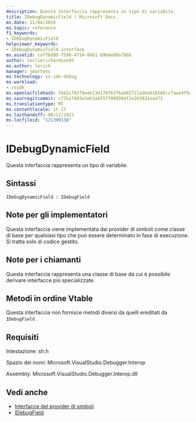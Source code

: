 ```yaml
---
description: Questa interfaccia rappresenta un tipo di variabile.
title: IDebugDynamicField | Microsoft Docs
ms.date: 11/04/2016
ms.topic: reference
f1_keywords:
- IDebugDynamicField
helpviewer_keywords:
- IDebugDynamicField interface
ms.assetid: caffbd95-7596-4714-84b1-b964e89a78bb
author: leslierichardson95
ms.author: lerich
manager: jmartens
ms.technology: vs-ide-debug
ms.workload:
- vssdk
ms.openlocfilehash: feb2cf82f9ede13d179763f6ab02721ad6a616566cc7aae4f9a076c7bf3aad33
ms.sourcegitcommit: c72b2f603e1eb3a4157f00926df2e263831ea472
ms.translationtype: MT
ms.contentlocale: it-IT
ms.lasthandoff: 08/12/2021
ms.locfileid: "121390138"
---
```

# <a name="idebugdynamicfield"></a>IDebugDynamicField
Questa interfaccia rappresenta un tipo di variabile.

## <a name="syntax"></a>Sintassi

```
IDebugDynamicField : IDebugField
```

## <a name="notes-for-implementers"></a>Note per gli implementatori
 Questa interfaccia viene implementata dai provider di simboli come classe di base per qualsiasi tipo che può essere determinato in fase di esecuzione. Si tratta solo di codice gestito.

## <a name="notes-for-callers"></a>Note per i chiamanti
 Questa interfaccia rappresenta una classe di base da cui è possibile derivare interfacce più specializzate.

## <a name="methods-in-vtable-order"></a>Metodi in ordine Vtable
 Questa interfaccia non fornisce metodi diversi da quelli ereditati da `IDebugField` .

## <a name="requirements"></a>Requisiti
 Intestazione: sh.h

 Spazio dei nomi: Microsoft.VisualStudio.Debugger.Interop

 Assembly: Microsoft.VisualStudio.Debugger.Interop.dll

## <a name="see-also"></a>Vedi anche
- [Interfacce del provider di simboli](../../../extensibility/debugger/reference/symbol-provider-interfaces.md)
- [IDebugField](../../../extensibility/debugger/reference/idebugfield.md)
